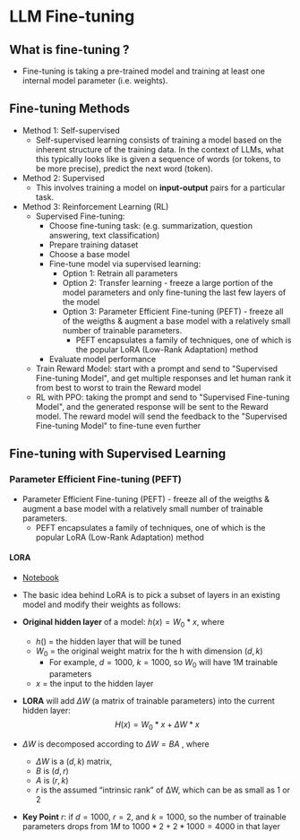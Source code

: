# LLM Fine-tuning

## What is fine-tuning ?

- Fine-tuning is taking a pre-trained model and training at least one internal model parameter (i.e. weights).

## Fine-tuning Methods

- Method 1: Self-supervised
  - Self-supervised learning consists of training a model based on the inherent structure of the training data. In the context of LLMs, what this typically looks like is given a sequence of words (or tokens, to be more precise), predict the next word (token).
- Method 2: Supervised
  - This involves training a model on **input-output** pairs for a particular task.
- Method 3: Reinforcement Learning (RL)
  - Supervised Fine-tuning:
    - Choose fine-tuning task: (e.g. summarization, question answering, text classification)
    - Prepare training dataset
    - Choose a base model
    - Fine-tune model via supervised learning:
      - Option 1: Retrain all parameters
      - Option 2: Transfer learning - freeze a large portion of the model parameters and only fine-tuning the last few layers of the model
      - Option 3: Parameter Efficient Fine-tuning (PEFT) - freeze all of the weigths & augment a base model with a relatively small number of trainable parameters.
        - PEFT encapsulates a family of techniques, one of which is the popular LoRA (Low-Rank Adaptation) method
    - Evaluate model performance
  - Train Reward Model: start with a prompt and send to "Supervised Fine-tuning Model", and get multiple responses and let human rank it from best to worst to train the Reward model
  - RL with PPO: taking the prompt and send to "Supervised Fine-tuning Model", and the generated response will be sent to the Reward model. The reward model will send the feedback to the "Supervised Fine-tuning Model" to fine-tune even further

## Fine-tuning with Supervised Learning

### Parameter Efficient Fine-tuning (PEFT)

- Parameter Efficient Fine-tuning (PEFT) - freeze all of the weigths & augment a base model with a relatively small number of trainable parameters.
  - PEFT encapsulates a family of techniques, one of which is the popular LoRA (Low-Rank Adaptation) method

#### LORA

- [Notebook](.././notebooks/lora-finetuning.ipynb)
- The basic idea behind LoRA is to pick a subset of layers in an existing model and modify their weights as follows:
- **Original hidden layer** of a model: $h(x) = W_0*x$, where
  - $h()$ = the hidden layer that will be tuned
  - $W_0$ = the original weight matrix for the h with dimension $(d, k)$
    - For example, $d=1000$, $k=1000$, so $W_0$ will have 1M trainable parameters
  - $x$ = the input to the hidden layer
- **LORA** will add $\Delta W$ (a matrix of trainable parameters) into the current hidden layer:
  $$ H(x) = W_0*x + \Delta W * x$$

- $\Delta W$ is decomposed according to $\Delta W=BA$ , where
  - $\Delta W$ is a $(d, k)$ matrix,
  - $B$ is $(d, r)$
  - $A$ is $(r, k)$
  - $r$ is the assumed “intrinsic rank” of ΔW, which can be as small as 1 or 2
- **Key Point** $r$: if $d=1000$, $r=2$, and $k=1000$, so the number of trainable parameters drops from $1M$ to $1000*2 + 2*1000 = 4000$ in that layer
